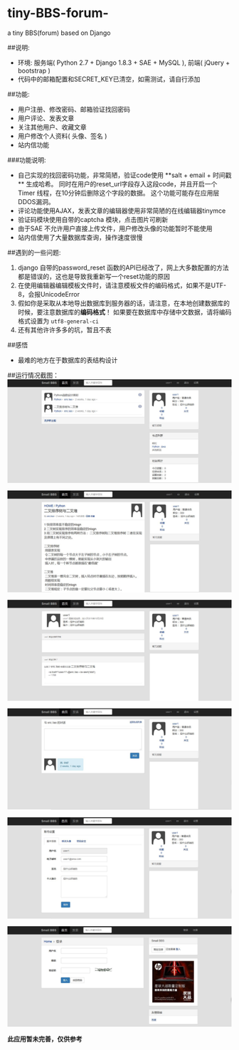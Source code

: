 # tiny-BBS-forum-
a tiny BBS(forum) based on Django

##说明:
* 环境: 服务端( Python 2.7 + Django 1.8.3 + SAE + MySQL ),  前端( jQuery + bootstrap )
* 代码中的邮箱配置和SECRET_KEY已清空，如需测试，请自行添加

##功能:
* 用户注册、修改密码、邮箱验证找回密码
* 用户评论、发表文章
* 关注其他用户、收藏文章
* 用户修改个人资料( 头像、签名 )
* 站内信功能

###功能说明:
* 自己实现的找回密码功能，非常简陋，验证code使用 **salt + email + 时间戳 ** 生成哈希。
  同时在用户的reset_url字段存入这段code，并且开启一个Timer 线程，在10分钟后删除这个字段的数据。
  这个功能可能存在应用层DDOS漏洞。
* 评论功能使用AJAX，发表文章的编辑器使用非常简陋的在线编辑器tinymce  
* 验证码模块使用自带的captcha 模块，点击图片可刷新
* 由于SAE 不允许用户直接上传文件，用户修改头像的功能暂时不能使用
* 站内信使用了大量数据库查询，操作速度很慢


##遇到的一些问题:
1. django 自带的password_reset 函数的API已经改了，网上大多数配置的方法都是错误的，这也是导致我重新写一个reset功能的原因
2. 在使用编辑器编辑模板文件时，请注意模板文件的编码格式，如果不是UTF-8，会报UnicodeError
3. 假如你是采取从本地导出数据库到服务器的话，请注意，在本地创建数据库的时候，要注意数据库的**编码格式**！
   如果要在数据库中存储中文数据，请将编码格式设置为 <code>utf8-general-ci</code>
4. 还有其他许许多多的坑，暂且不表   

##感悟
* 最难的地方在于数据库的表结构设计

##运行情况截图：
![](img/bbs1.jpg)

![](img/bbs2.jpg)

![](img/bbs3.jpg)

![](img/bbs4.jpg)

![](img/bbs5.jpg)

![](img/bbs6.jpg)


**此应用暂未完善，仅供参考**
